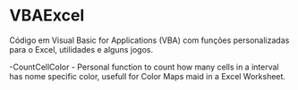 # VBAExcel
Código em Visual Basic for Applications (VBA) com funções personalizadas para o Excel, utilidades e alguns jogos.


-CountCellColor - Personal function to count how many cells in a interval has nome specific color, usefull for Color Maps maid in a Excel Worksheet.
